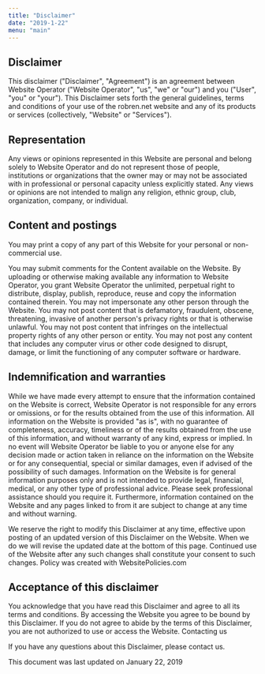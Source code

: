 ```yaml
---
title: "Disclaimer"
date: "2019-1-22"
menu: "main"
---
```


## Disclaimer

This disclaimer ("Disclaimer", "Agreement") is an agreement between Website Operator ("Website Operator", "us", "we" or "our") and you ("User", "you" or "your"). This Disclaimer sets forth the general guidelines, terms and conditions of your use of the robren.net website and any of its products or services (collectively, "Website" or "Services").

## Representation

Any views or opinions represented in this Website are personal and belong solely to Website Operator and do not represent those of people, institutions or organizations that the owner may or may not be associated with in professional or personal capacity unless explicitly stated. Any views or opinions are not intended to malign any religion, ethnic group, club, organization, company, or individual.

## Content and postings

You may print a copy of any part of this Website for your personal or non-commercial use.

You may submit comments for the Content available on the Website. By uploading or otherwise making available any information to Website Operator, you grant Website Operator the unlimited, perpetual right to distribute, display, publish, reproduce, reuse and copy the information contained therein. You may not impersonate any other person through the Website. You may not post content that is defamatory, fraudulent, obscene, threatening, invasive of another person's privacy rights or that is otherwise unlawful. You may not post content that infringes on the intellectual property rights of any other person or entity. You may not post any content that includes any computer virus or other code designed to disrupt, damage, or limit the functioning of any computer software or hardware.

## Indemnification and warranties

While we have made every attempt to ensure that the information contained on the Website is correct, Website Operator is not responsible for any errors or omissions, or for the results obtained from the use of this information. All information on the Website is provided "as is", with no guarantee of completeness, accuracy, timeliness or of the results obtained from the use of this information, and without warranty of any kind, express or implied. In no event will Website Operator be liable to you or anyone else for any decision made or action taken in reliance on the information on the Website or for any consequential, special or similar damages, even if advised of the possibility of such damages. Information on the Website is for general information purposes only and is not intended to provide legal, financial, medical, or any other type of professional advice. Please seek professional assistance should you require it. Furthermore, information contained on the Website and any pages linked to from it are subject to change at any time and without warning.

We reserve the right to modify this Disclaimer at any time, effective upon posting of an updated version of this Disclaimer on the Website. When we do we will revise the updated date at the bottom of this page. Continued use of the Website after any such changes shall constitute your consent to such changes. Policy was created with WebsitePolicies.com

## Acceptance of this disclaimer

You acknowledge that you have read this Disclaimer and agree to all its terms and conditions. By accessing the Website you agree to be bound by this Disclaimer. If you do not agree to abide by the terms of this Disclaimer, you are not authorized to use or access the Website.
Contacting us

If you have any questions about this Disclaimer, please contact us.

This document was last updated on January 22, 2019

